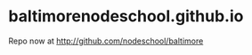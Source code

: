 baltimorenodeschool.github.io
=============================

Repo now at http://github.com/nodeschool/baltimore
